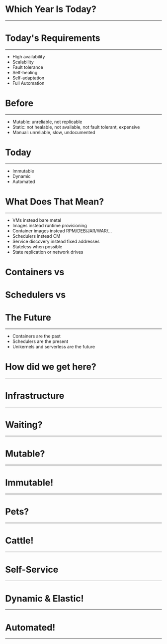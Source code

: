 <!-- .slide: data-background="../img/background/calendar.jpeg" -->
# Which Year Is Today?

---


<!-- .slide: data-background="../img/background/requirements.jpeg" -->
# Today's Requirements

---

* High availability<!-- .element: class="fragment" -->
* Scalability<!-- .element: class="fragment" -->
* Fault tolerance<!-- .element: class="fragment" -->
* Self-healing<!-- .element: class="fragment" -->
* Self-adaptation<!-- .element: class="fragment" -->
* Full Automation<!-- .element: class="fragment" -->


<!-- .slide: data-background="../img/background/calendar.jpeg" -->
# Before

---

* Mutable: unreliable, not replicable<!-- .element: class="fragment" -->
* Static: not healable, not available, not fault tolerant, expensive<!-- .element: class="fragment" -->
* Manual: unreliable, slow, undocumented<!-- .element: class="fragment" -->


<!-- .slide: data-background="../img/background/calendar.jpeg" -->
# Today

---

* Immutable<!-- .element: class="fragment" -->
* Dynamic<!-- .element: class="fragment" -->
* Automated<!-- .element: class="fragment" -->


<!-- .slide: data-background="../img/background/why.jpg" -->
# What Does That Mean?

---

* VMs instead bare metal<!-- .element: class="fragment" -->
* Images instead runtime provisioning<!-- .element: class="fragment" -->
* Container images instead RPM/DEB/JAR/WAR/...<!-- .element: class="fragment" -->
* Schedulers instead CM<!-- .element: class="fragment" -->
* Service discovery instead fixed addresses<!-- .element: class="fragment" -->
* Stateless when possible<!-- .element: class="fragment" -->
* State replication or network drives<!-- .element: class="fragment" -->


<!-- .slide: data-background="../img/background/why.jpg" -->
# Containers vs
# Schedulers vs 
# The Future

---

* Containers are the past<!-- .element: class="fragment" -->
* Schedulers are the present<!-- .element: class="fragment" -->
* Unikernels and serverless are the future<!-- .element: class="fragment" -->


<!-- .slide: data-background="../img/background/why.jpg" -->
# How did we get here?

---


<!-- .slide: data-background="../img/background/servers.jpg" -->
# Infrastructure

---


<!-- .slide: data-background="../img/background/calendar.jpeg" -->
# Waiting?

---


<!-- .slide: data-background="../img/products/vmware.jpg" data-background-size="contain" -->


<!-- .slide: data-background="../img/background/mutable.jpg" -->
# Mutable?

---


<!-- .slide: data-background="../img/products/cfengine.png" data-background-size="contain" -->


<!-- .slide: data-background="../img/products/chef.png" data-background-size="contain" -->


<!-- .slide: data-background="../img/products/puppet.png" data-background-size="contain" -->


<!-- .slide: data-background="../img/products/ansible.png" data-background-size="contain" -->


<!-- .slide: data-background="../img/background/immutable.jpeg" -->
# Immutable!

---


<!-- .slide: data-background="../img/products/packer.png" data-background-size="contain" -->


<!-- .slide: data-background="../img/background/pet.jpeg" -->
# Pets?

---


<!-- .slide: data-background="../img/background/cattle.jpeg" -->
# Cattle!

---


<!-- .slide: data-background="../img/products/terraform.png" data-background-size="contain" -->


<!-- .slide: data-background="../img/background/self-service.jpeg" -->
# Self-Service

---


<!-- .slide: data-background="../img/background/elastic.jpeg" -->
# Dynamic & Elastic!

---


<!-- .slide: data-background="../img/background/automation.jpg" -->
# Automated!

---
